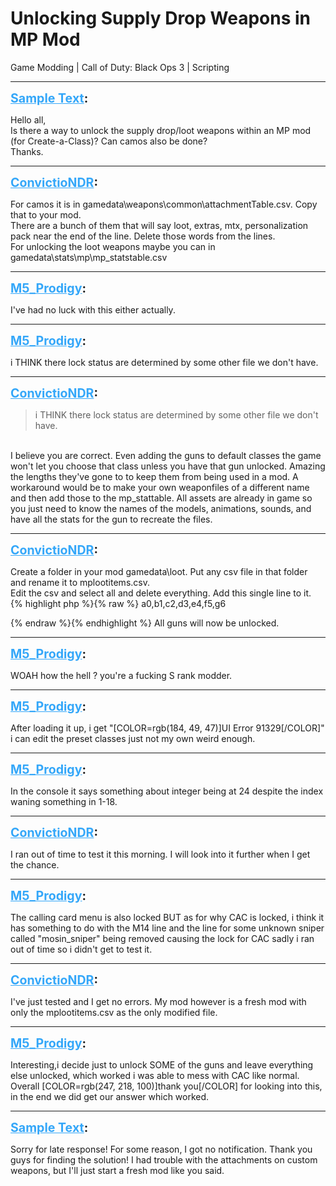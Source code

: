 # Unlocking Supply Drop Weapons in MP Mod
Game Modding | Call of Duty: Black Ops 3 | Scripting

---
<strong style="font-size: 1.4em;"><span style="text-decoration: underline;text-decoration-color: #34a7f9;"><span style="color:#34a7f9;">Sample Text</span></span>:</strong>

<p>Hello all,<br />Is there a way to unlock the supply drop/loot weapons within an MP mod (for Create-a-Class)? Can camos also be done?<br />Thanks.</p>

---
<strong style="font-size: 1.4em;"><span style="text-decoration: underline;text-decoration-color: #34a7f9;"><span style="color:#34a7f9;">ConvictioNDR</span></span>:</strong>

<p>For camos it is in gamedata\weapons\common\attachmentTable.csv. Copy that to your mod.<br />There are a bunch of them that will say loot, extras, mtx, personalization pack near the end of the line. Delete those words from the lines.<br />For unlocking the loot weapons maybe you can in gamedata\stats\mp\mp_statstable.csv</p>

---
<strong style="font-size: 1.4em;"><span style="text-decoration: underline;text-decoration-color: #34a7f9;"><span style="color:#34a7f9;">M5_Prodigy</span></span>:</strong>

<p>I&#39;ve had no luck with this either actually.</p>

---
<strong style="font-size: 1.4em;"><span style="text-decoration: underline;text-decoration-color: #34a7f9;"><span style="color:#34a7f9;">M5_Prodigy</span></span>:</strong>

<p>i THINK there lock status are determined by some other file we don&#39;t have.</p>

---
<strong style="font-size: 1.4em;"><span style="text-decoration: underline;text-decoration-color: #34a7f9;"><span style="color:#34a7f9;">ConvictioNDR</span></span>:</strong>

<p><blockquote>i THINK there lock status are determined by some other file we don&#39;t have.<br /></blockquote><br />I believe you are correct. Even adding the guns to default classes the game won&#39;t let you choose that class unless you have that gun unlocked. Amazing the lengths they&#39;ve gone to to keep them from being used in a mod. A workaround would be to make your own weaponfiles of a different name and then add those to the mp_stattable. All assets are already in game so you just need to know the names of the models, animations, sounds, and have all the stats for the gun to recreate the files.</p>

---
<strong style="font-size: 1.4em;"><span style="text-decoration: underline;text-decoration-color: #34a7f9;"><span style="color:#34a7f9;">ConvictioNDR</span></span>:</strong>

<p>Create a folder in your mod gamedata\loot. Put any csv file in that folder and rename it to mplootitems.csv.<br />Edit the csv and select all and delete everything. Add this single line to it.<br />{% highlight php %}{% raw %}
a0,b1,c2,d3,e4,f5,g6

{% endraw %}{% endhighlight %}
All guns will now be unlocked.</p>

---
<strong style="font-size: 1.4em;"><span style="text-decoration: underline;text-decoration-color: #34a7f9;"><span style="color:#34a7f9;">M5_Prodigy</span></span>:</strong>

<p>WOAH how the hell ? you&#39;re a fucking S rank modder.</p>

---
<strong style="font-size: 1.4em;"><span style="text-decoration: underline;text-decoration-color: #34a7f9;"><span style="color:#34a7f9;">M5_Prodigy</span></span>:</strong>

<p>After loading it up, i get &quot;[COLOR=rgb(184, 49, 47)]UI Error 91329[/COLOR]&quot; i can edit the preset classes just not my own weird enough.</p>

---
<strong style="font-size: 1.4em;"><span style="text-decoration: underline;text-decoration-color: #34a7f9;"><span style="color:#34a7f9;">M5_Prodigy</span></span>:</strong>

<p>In the console it says something about integer being at 24 despite the index waning something in 1-18.</p>

---
<strong style="font-size: 1.4em;"><span style="text-decoration: underline;text-decoration-color: #34a7f9;"><span style="color:#34a7f9;">ConvictioNDR</span></span>:</strong>

<p>I ran out of time to test it this morning. I will look into it further when I get the chance.</p>

---
<strong style="font-size: 1.4em;"><span style="text-decoration: underline;text-decoration-color: #34a7f9;"><span style="color:#34a7f9;">M5_Prodigy</span></span>:</strong>

<p>The calling card menu is also locked BUT as for why CAC is locked, i think it has something to do with the M14 line and the line for some unknown sniper called &quot;mosin_sniper&quot;  being removed causing the lock for CAC sadly i ran out of time so i didn&#39;t get to test it.</p>

---
<strong style="font-size: 1.4em;"><span style="text-decoration: underline;text-decoration-color: #34a7f9;"><span style="color:#34a7f9;">ConvictioNDR</span></span>:</strong>

<p>I&#39;ve just tested and I get no errors. My mod however is a fresh mod with only the mplootitems.csv as the only modified file.</p>

---
<strong style="font-size: 1.4em;"><span style="text-decoration: underline;text-decoration-color: #34a7f9;"><span style="color:#34a7f9;">M5_Prodigy</span></span>:</strong>

<p>Interesting,i decide just to unlock SOME of the guns and leave everything else unlocked, which worked i was able to mess with CAC like normal. Overall [COLOR=rgb(247, 218, 100)]thank you[/COLOR] for looking into this, in the end we did get our answer which worked.</p>

---
<strong style="font-size: 1.4em;"><span style="text-decoration: underline;text-decoration-color: #34a7f9;"><span style="color:#34a7f9;">Sample Text</span></span>:</strong>

<p>Sorry for late response! For some reason, I got no notification. Thank you guys for finding the solution! I had trouble with the attachments on custom weapons, but I&#39;ll just start a fresh mod like you said.</p>

